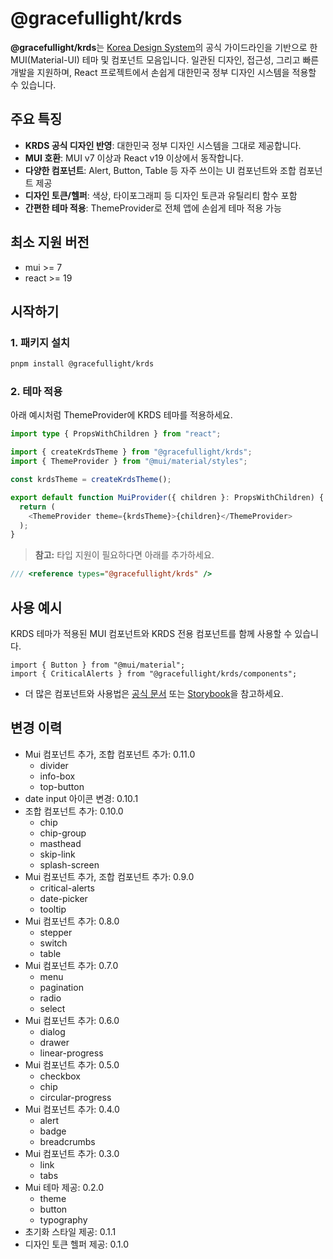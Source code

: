 # @gracefullight/krds

**@gracefullight/krds**는 [Korea Design System](https://www.krds.go.kr/)의 공식 가이드라인을 기반으로 한 MUI(Material-UI) 테마 및 컴포넌트 모음입니다. 일관된 디자인, 접근성, 그리고 빠른 개발을 지원하며, React 프로젝트에서 손쉽게 대한민국 정부 디자인 시스템을 적용할 수 있습니다.

## 주요 특징

- **KRDS 공식 디자인 반영**: 대한민국 정부 디자인 시스템을 그대로 제공합니다.
- **MUI 호환**: MUI v7 이상과 React v19 이상에서 동작합니다.
- **다양한 컴포넌트**: Alert, Button, Table 등 자주 쓰이는 UI 컴포넌트와 조합 컴포넌트 제공
- **디자인 토큰/헬퍼**: 색상, 타이포그래피 등 디자인 토큰과 유틸리티 함수 포함
- **간편한 테마 적용**: ThemeProvider로 전체 앱에 손쉽게 테마 적용 가능

## 최소 지원 버전

- mui >= 7
- react >= 19

## 시작하기

### 1. 패키지 설치

```bash
pnpm install @gracefullight/krds
```

### 2. 테마 적용

아래 예시처럼 ThemeProvider에 KRDS 테마를 적용하세요.

```ts
import type { PropsWithChildren } from "react";

import { createKrdsTheme } from "@gracefullight/krds";
import { ThemeProvider } from "@mui/material/styles";

const krdsTheme = createKrdsTheme();

export default function MuiProvider({ children }: PropsWithChildren) {
  return (
    <ThemeProvider theme={krdsTheme}>{children}</ThemeProvider>
  );
}
```

> **참고:** 타입 지원이 필요하다면 아래를 추가하세요.

```ts
/// <reference types="@gracefullight/krds" />
```

## 사용 예시

KRDS 테마가 적용된 MUI 컴포넌트와 KRDS 전용 컴포넌트를 함께 사용할 수 있습니다.

```tsx
import { Button } from "@mui/material";
import { CriticalAlerts } from "@gracefullight/krds/components";
```

- 더 많은 컴포넌트와 사용법은 [공식 문서](https://www.krds.go.kr/) 또는 [Storybook](https://krds.gracefullight.dev)을 참고하세요.

## 변경 이력

- Mui 컴포넌트 추가, 조합 컴포넌트 추가: 0.11.0
  - divider
  - info-box
  - top-button
- date input 아이콘 변경: 0.10.1
- 조합 컴포넌트 추가: 0.10.0
  - chip
  - chip-group
  - masthead
  - skip-link
  - splash-screen
- Mui 컴포넌트 추가, 조합 컴포넌트 추가: 0.9.0
  - critical-alerts
  - date-picker
  - tooltip
- Mui 컴포넌트 추가: 0.8.0
  - stepper
  - switch
  - table
- Mui 컴포넌트 추가: 0.7.0
  - menu
  - pagination
  - radio
  - select
- Mui 컴포넌트 추가: 0.6.0
  - dialog
  - drawer
  - linear-progress
- Mui 컴포넌트 추가: 0.5.0
  - checkbox
  - chip
  - circular-progress
- Mui 컴포넌트 추가: 0.4.0
  - alert
  - badge
  - breadcrumbs
- Mui 컴포넌트 추가: 0.3.0
  - link
  - tabs
- Mui 테마 제공: 0.2.0
  - theme
  - button
  - typography
- 초기화 스타일 제공: 0.1.1
- 디자인 토큰 헬퍼 제공: 0.1.0
